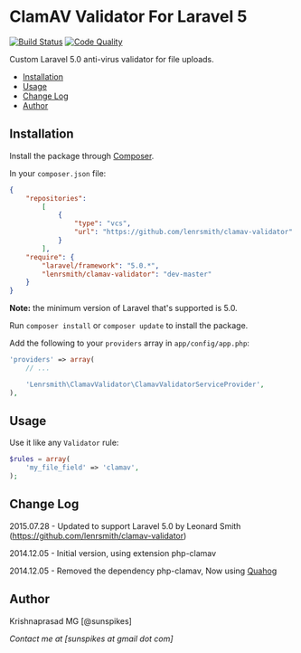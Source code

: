 # ClamAV Validator For Laravel 5

[![Build Status](https://scrutinizer-ci.com/g/sunspikes/clamav-validator/badges/build.png?b=master)](https://scrutinizer-ci.com/g/sunspikes/clamav-validator) [![Code Quality](https://scrutinizer-ci.com/g/sunspikes/clamav-validator/badges/quality-score.png?b=master)](https://scrutinizer-ci.com/g/sunspikes/clamav-validator)

Custom Laravel 5.0 anti-virus validator for file uploads.

* [Installation](#installation)
* [Usage](#usage)
* [Change Log](#changelog)
* [Author](#author)

<a name="installation"></a>
## Installation

Install the package through [Composer](http://getcomposer.org).

In your `composer.json` file:

```json
{
    "repositories":
        [
			{
                "type": "vcs",
                "url": "https://github.com/lenrsmith/clamav-validator"
            }
        ],
	"require": {
		"laravel/framework": "5.0.*",
		"lenrsmith/clamav-validator": "dev-master"
	}
}
```

**Note:** the minimum version of Laravel that's supported is 5.0. 

Run `composer install` or `composer update` to install the package.

Add the following to your `providers` array in `app/config/app.php`:

```php
'providers' => array(
	// ...

	'Lenrsmith\ClamavValidator\ClamavValidatorServiceProvider',
),
```


<a name="usage"></a>
## Usage

Use it like any `Validator` rule:

```php
$rules = array(
	'my_file_field' => 'clamav',
);
```


<a name="changelog"></a>
## Change Log
2015.07.28 - Updated to support Laravel 5.0 by Leonard Smith (https://github.com/lenrsmith/clamav-validator)

2014.12.05 - Initial version, using extension php-clamav

2014.12.05 - Removed the dependency php-clamav, Now using [Quahog](https://github.com/jonjomckay/quahog)

<a name="author"></a>
## Author

Krishnaprasad MG [@sunspikes]

_Contact me at [sunspikes at gmail dot com]_
